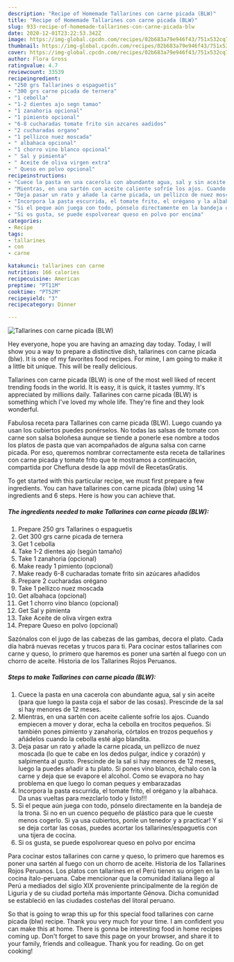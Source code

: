 ```yaml
---
description: "Recipe of Homemade Tallarines con carne picada (BLW)"
title: "Recipe of Homemade Tallarines con carne picada (BLW)"
slug: 933-recipe-of-homemade-tallarines-con-carne-picada-blw
date: 2020-12-01T23:22:53.342Z
image: https://img-global.cpcdn.com/recipes/02b683a79e946f43/751x532cq70/tallarines-con-carne-picada-blw-foto-principal.jpg
thumbnail: https://img-global.cpcdn.com/recipes/02b683a79e946f43/751x532cq70/tallarines-con-carne-picada-blw-foto-principal.jpg
cover: https://img-global.cpcdn.com/recipes/02b683a79e946f43/751x532cq70/tallarines-con-carne-picada-blw-foto-principal.jpg
author: Flora Gross
ratingvalue: 4.7
reviewcount: 33539
recipeingredient:
- "250 grs Tallarines o espaguetis"
- "300 grs carne picada de ternera"
- "1 cebolla"
- "1-2 dientes ajo segn tamao"
- "1 zanahoria opcional"
- "1 pimiento opcional"
- "6-8 cucharadas tomate frito sin azcares aadidos"
- "2 cucharadas organo"
- "1 pellizco nuez moscada"
- " albahaca opcional"
- "1 chorro vino blanco opcional"
- " Sal y pimienta"
- " Aceite de oliva virgen extra"
- " Queso en polvo opcional"
recipeinstructions:
- "Cuece la pasta en una cacerola con abundante agua, sal y sin aceite (para que luego la pasta coja el sabor de las cosas). Prescinde de la sal si hay menores de 12 meses."
- "Mientras, en una sartén con aceite caliente sofríe los ajos. Cuando empiecen a mover y dorar, echa la cebolla en trocitos pequeños. Si también pones pimiento y zanahoria, córtalos en trozos pequeños y añádelos cuando la cebolla esté algo blandita."
- "Deja pasar un rato y añade la carne picada, un pellizco de nuez moscada (lo que te cabe en los dedos pulgar, índice y corazón) y salpimenta al gusto. Prescinde de la sal si hay menores de 12 meses, luego la puedes añadir a tu plato. Si pones vino blanco, échalo con la carne y deja que se evapore el alcohol. Como se evapora no hay problema en que luego lo coman peques y embarazadas"
- "Incorpora la pasta escurrida, el tomate frito, el orégano y la albahaca. Da unas vueltas para mezclarlo todo y listo!!!"
- "Si el peque aún juega con todo, pónselo directamente en la bandeja de la trona. Si no en un cuenco pequeño de plástico para que le cueste menos cogerlo. Si ya usa cubiertos, ponle un tenedor y a practicar! Y si se deja cortar las cosas, puedes acortar los tallarines/espaguetis con una tijera de cocina."
- "Si os gusta, se puede espolvorear queso en polvo por encima"
categories:
- Recipe
tags:
- tallarines
- con
- carne

katakunci: tallarines con carne 
nutrition: 166 calories
recipecuisine: American
preptime: "PT11M"
cooktime: "PT52M"
recipeyield: "3"
recipecategory: Dinner

---
```



![Tallarines con carne picada (BLW)](https://img-global.cpcdn.com/recipes/02b683a79e946f43/751x532cq70/tallarines-con-carne-picada-blw-foto-principal.jpg)

Hey everyone, hope you are having an amazing day today. Today, I will show you a way to prepare a distinctive dish, tallarines con carne picada (blw). It is one of my favorites food recipes. For mine, I am going to make it a little bit unique. This will be really delicious.

Tallarines con carne picada (BLW) is one of the most well liked of recent trending foods in the world. It is easy, it is quick, it tastes yummy. It's appreciated by millions daily. Tallarines con carne picada (BLW) is something which I've loved my whole life. They're fine and they look wonderful.

Fabulosa receta para Tallarines con carne picada (BLW). Luego cuando ya usan los cubiertos puedes ponérselos. No todas las salsas de tomate con carne son salsa boloñesa aunque se tiende a ponerle ese nombre a todos los platos de pasta que van acompañados de alguna salsa con carne picada. Por eso, queremos nombrar correctamente esta receta de tallarines con carne picada y tomate frito que te mostramos a continuación, compartida por Chefluna desde la app móvil de RecetasGratis.


To get started with this particular recipe, we must first prepare a few ingredients. You can have tallarines con carne picada (blw) using 14 ingredients and 6 steps. Here is how you can achieve that.

<!--inarticleads1-->

##### The ingredients needed to make Tallarines con carne picada (BLW):

1. Prepare 250 grs Tallarines o espaguetis
1. Get 300 grs carne picada de ternera
1. Get 1 cebolla
1. Take 1-2 dientes ajo (según tamaño)
1. Take 1 zanahoria (opcional)
1. Make ready 1 pimiento (opcional)
1. Make ready 6-8 cucharadas tomate frito sin azúcares añadidos
1. Prepare 2 cucharadas orégano
1. Take 1 pellizco nuez moscada
1. Get  albahaca (opcional)
1. Get 1 chorro vino blanco (opcional)
1. Get  Sal y pimienta
1. Take  Aceite de oliva virgen extra
1. Prepare  Queso en polvo (opcional)


Sazónalos con el jugo de las cabezas de las gambas, decora el plato. Cada día habrá nuevas recetas y trucos para ti. Para cocinar estos tallarines con carne y queso, lo primero que haremos es poner una sartén al fuego con un chorro de aceite. Historia de los Tallarines Rojos Peruanos. 

<!--inarticleads2-->

##### Steps to make Tallarines con carne picada (BLW):

1. Cuece la pasta en una cacerola con abundante agua, sal y sin aceite (para que luego la pasta coja el sabor de las cosas). Prescinde de la sal si hay menores de 12 meses.
1. Mientras, en una sartén con aceite caliente sofríe los ajos. Cuando empiecen a mover y dorar, echa la cebolla en trocitos pequeños. Si también pones pimiento y zanahoria, córtalos en trozos pequeños y añádelos cuando la cebolla esté algo blandita.
1. Deja pasar un rato y añade la carne picada, un pellizco de nuez moscada (lo que te cabe en los dedos pulgar, índice y corazón) y salpimenta al gusto. Prescinde de la sal si hay menores de 12 meses, luego la puedes añadir a tu plato. Si pones vino blanco, échalo con la carne y deja que se evapore el alcohol. Como se evapora no hay problema en que luego lo coman peques y embarazadas
1. Incorpora la pasta escurrida, el tomate frito, el orégano y la albahaca. Da unas vueltas para mezclarlo todo y listo!!!
1. Si el peque aún juega con todo, pónselo directamente en la bandeja de la trona. Si no en un cuenco pequeño de plástico para que le cueste menos cogerlo. Si ya usa cubiertos, ponle un tenedor y a practicar! Y si se deja cortar las cosas, puedes acortar los tallarines/espaguetis con una tijera de cocina.
1. Si os gusta, se puede espolvorear queso en polvo por encima


Para cocinar estos tallarines con carne y queso, lo primero que haremos es poner una sartén al fuego con un chorro de aceite. Historia de los Tallarines Rojos Peruanos. Los platos con tallarines en el Perú tienen su origen en la cocina ítalo-peruana. Cabe mencionar que la comunidad italiana llego al Perú a mediados del siglo XIX proveniente principalmente de la región de Liguria y de su ciudad porteña más importante Génova. Dicha comunidad se estableció en las ciudades costeñas del litoral peruano. 

So that is going to wrap this up for this special food tallarines con carne picada (blw) recipe. Thank you very much for your time. I am confident you can make this at home. There is gonna be interesting food in home recipes coming up. Don't forget to save this page on your browser, and share it to your family, friends and colleague. Thank you for reading. Go on get cooking!
